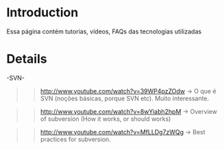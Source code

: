 # Introduction #

Essa página contém tutorias, vídeos, FAQs das tecnologias utilizadas


# Details #


-SVN-
> > http://www.youtube.com/watch?v=39WP4pzZOdw -> O que é SVN (noções básicas, porque SVN etc). Muito interessante.

> > http://www.youtube.com/watch?v=8wYiabh2hpM -> Overview of subversion (How it works, or should works)

> > http://www.youtube.com/watch?v=MfLLDg7zWQg -> Best practices for subversion.